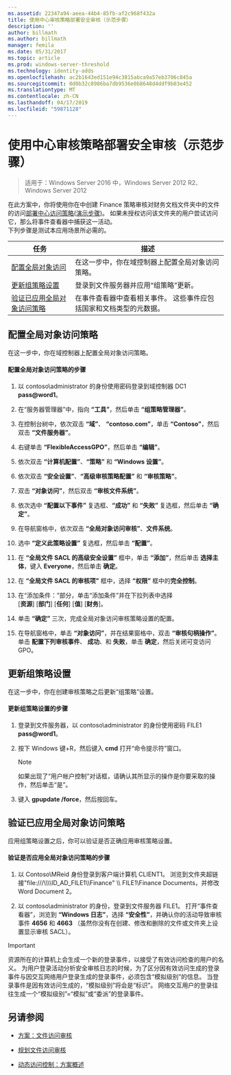 ```yaml
---
ms.assetid: 22347a94-aeea-44b4-85fb-af2c968f432a
title: 使用中心审核策略部署安全审核（示范步骤）
description: ''
author: billmath
ms.author: billmath
manager: femila
ms.date: 05/31/2017
ms.topic: article
ms.prod: windows-server-threshold
ms.technology: identity-adds
ms.openlocfilehash: ac2b1643ed151e94c3815abca9a57eb3706c845a
ms.sourcegitcommit: 0d0b32c8986ba7db9536e0b8648d4ddf9b03e452
ms.translationtype: MT
ms.contentlocale: zh-CN
ms.lasthandoff: 04/17/2019
ms.locfileid: "59871128"
---
```

# <a name="deploy-security-auditing-with-central-audit-policies-demonstration-steps"></a>使用中心审核策略部署安全审核（示范步骤）

>适用于：Windows Server 2016 中，Windows Server 2012 R2、 Windows Server 2012

在此方案中，你将使用你在中创建 Finance 策略审核对财务文档文件夹中的文件的访问[部署中心访问策略&#40;演示步骤&#41;](Deploy-a-Central-Access-Policy--Demonstration-Steps-.md)。 如果未授权访问该文件夹的用户尝试访问它，那么将事件查看器中捕获这一活动。   
 下列步骤是测试本应用场景所必需的。  
  
|任务|描述|  
|--------|---------------|  
|[配置全局对象访问](Deploy-Security-Auditing-with-Central-Audit-Policies--Demonstration-Steps-.md#BKMK_1)|在这一步中，你在域控制器上配置全局对象访问策略。|  
|[更新组策略设置](Deploy-Security-Auditing-with-Central-Audit-Policies--Demonstration-Steps-.md#BKMK_2)|登录到文件服务器并应用“组策略”更新。|  
|[验证已应用全局对象访问策略](Deploy-Security-Auditing-with-Central-Audit-Policies--Demonstration-Steps-.md#BKMK_3)|在事件查看器中查看相关事件。 这些事件应包括国家和文档类型的元数据。|  
  
## <a name="BKMK_1"></a>配置全局对象访问策略  
在这一步中，你在域控制器上配置全局对象访问策略。  
  
#### <a name="to-configure-a-global-object-access-policy"></a>配置全局对象访问策略的步骤  
  
1.  以 contoso\administrator 的身份使用密码登录到域控制器 DC1 **pass@word1**。  
  
2.  在“服务器管理器”中，指向 **“工具”**，然后单击 **“组策略管理器”**。  
  
3.  在控制台树中，依次双击 **“域”**、 **“contoso.com”**，单击 **“Contoso”**，然后双击 **“文件服务器”**。  
  
4.  右键单击 **“FlexibleAccessGPO”**，然后单击 **“编辑”**。  
  
5.  依次双击 **“计算机配置”**、**“策略”** 和 **“Windows 设置”**。  
  
6.  依次双击 **“安全设置”**、**“高级审核策略配置”** 和 **“审核策略”**。  
  
7.  双击 **“对象访问”**，然后双击 **“审核文件系统”**。  
  
8.  依次选中 **“配置以下事件”** 复选框、**“成功”** 和 **“失败”** 复选框，然后单击 **“确定”**。  
  
9. 在导航窗格中，依次双击 **“全局对象访问审核”**、**文件系统**。  
  
10. 选中 **“定义此策略设置”** 复选框，然后单击 **“配置”**。  
  
11. 在 **“全局文件 SACL 的高级安全设置”** 框中，单击 **“添加”**，然后单击 **选择主体**，键入 **Everyone**，然后单击 **确定**。  
  
12. 在 **“全局文件 SACL 的审核项”** 框中，选择 **“权限”** 框中的**完全控制**。  
  
13. 在“添加条件：”部分，单击“添加条件”并在下拉列表中选择   
    [**资源**] [**部门**] [**任何**] [**值**] [**财务**]。  
  
14. 单击 **“确定”** 三次，完成全局对象访问审核策略设置的配置。  
  
15. 在导航窗格中，单击 **“对象访问”**，并在结果窗格中，双击 **“审核句柄操作”**。 单击 **配置下列审核事件**、 **成功**、和 **失败**，单击 **确定**，然后关闭可变访问 GPO。  
  
## <a name="BKMK_2"></a>更新组策略设置  
在这一步中，你在创建审核策略之后更新“组策略”设置。  
  
#### <a name="to-update-group-policy-settings"></a>更新组策略设置的步骤  
  
1.  登录到文件服务器，以 contoso\administrator 的身份使用密码 FILE1 **pass@word1**。  
  
2.  按下 Windows 键+R，然后键入 **cmd** 打开“命令提示符”窗口。  
  
    > [!NOTE]  
    > 如果出现了“用户帐户控制”对话框，请确认其所显示的操作是你要采取的操作，然后单击“是”。  
  
3.  键入 **gpupdate /force**，然后按回车。  
  
## <a name="BKMK_3"></a>验证已应用全局对象访问策略  
应用组策略设置之后，你可以验证是否正确应用审核策略设置。  
  
#### <a name="to-verify-that-the-global-object-access-policy-has-been-applied"></a>验证是否应用全局对象访问策略的步骤  
  
1.  以 Contoso\MReid 身份登录到客户端计算机 CLIENT1。 浏览到文件夹超链接"file:///\\\\\\\ID_AD_FILE1\\\Finance" \\\ FILE1\Finance Documents，并修改 Word Document 2。  
  
2.  以 contoso\administrator 的身份，登录到文件服务器 FILE1。 打开“事件查看器”，浏览到 **“Windows 日志”**，选择 **“安全性”**，并确认你的活动导致审核事件 **4656** 和 **4663** （虽然你没有在创建、修改和删除的文件或文件夹上设置显示审核 SACL）。  
  
> [!IMPORTANT]  
> 资源所在的计算机上会生成一个新的登录事件，以接受了有效访问检查的用户的名义。 为用户登录活动分析安全审核日志的时候，为了区分因有效访问生成的登录事件与因交互网络用户登录生成的登录事件，必须包含“模拟级别”的信息。 当登录事件是因有效访问生成的，“模拟级别”将会是“标识”。 网络交互用户的登录往往生成一个“模拟级别”=“模拟”或“委派”的登录事件。  
  
## <a name="BKMK_Links"></a>另请参阅  
  
-   [方案：文件访问审核](Scenario--File-Access-Auditing.md)  
  
-   [规划文件访问审核](Plan-for-File-Access-Auditing.md)  
  
-   [动态访问控制：方案概述](Dynamic-Access-Control--Scenario-Overview.md)  
  

